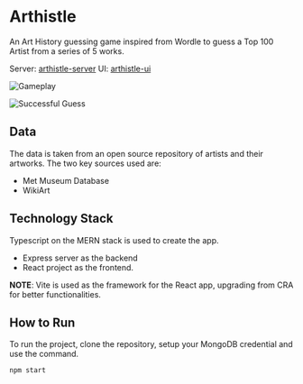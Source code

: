 # Arthistle
An Art History guessing game inspired from Wordle to guess a Top 100 Artist from a series of 5 works.

Server: [arthistle-server](https://arthistle-server.netlify.app/art)
UI: [arthistle-ui]()

![Gameplay](https://github.com/user-attachments/assets/964b053d-5972-49c2-9e32-4edbd6700eda)

![Successful Guess](https://github.com/user-attachments/assets/34d33a1e-543a-4de0-8b31-afc5ae0bf671)


## Data

The data is taken from an open source repository of artists and their artworks. The two key sources used are:
- Met Museum Database
- WikiArt

## Technology Stack

Typescript on the MERN stack is used to create the app.
- Express server as the backend
- React project as the frontend.

**NOTE**: Vite is used as the framework for the React app, upgrading from CRA for better functionalities.

## How to Run

To run the project, clone the repository, setup your MongoDB credential and use the command.

```bash
npm start
```
